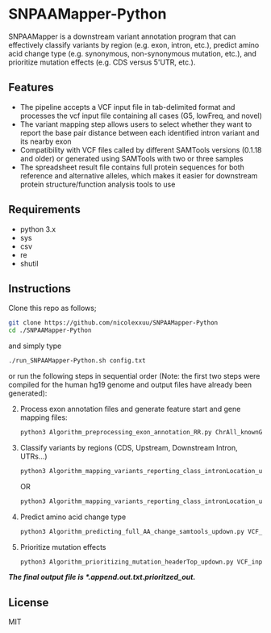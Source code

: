 # SNPAAMapper-Python

SNPAAMapper is a downstream variant annotation program that can effectively classify variants by region (e.g. exon, intron, etc.), predict amino acid change type (e.g. synonymous, non-synonymous mutation, etc.), and prioritize mutation effects (e.g. CDS versus 5'UTR, etc.).

## Features

- The pipeline accepts a VCF input file in tab-delimited format and processes the vcf input file containing all cases (G5, lowFreq, and novel)
- The variant mapping step allows users to select whether they want to report the base pair distance between each identified intron variant and its nearby exon
- Compatibility with VCF files called by different SAMTools versions (0.1.18 and older) or generated using SAMTools with two or three samples
-  The spreadsheet result file contains full protein sequences for both reference and alternative alleles, which makes it easier for downstream protein structure/function analysis tools to use

## Requirements

- python 3.x
- sys
- csv
- re
- shutil

## Instructions

Clone this repo as follows;

```sh
git clone https://github.com/nicolexxuu/SNPAAMapper-Python
cd ./SNPAAMapper-Python
```

and simply type

```sh
./run_SNPAAMapper-Python.sh config.txt
```

or run the following steps in sequential order (Note: the first two steps were compiled for the human hg19 genome and output files have already been generated):

<!-- 1. Generate annotation file:

    ```sh
    python3 Algorithm_generating_annotation_exon.py ChrAll_knownGene.txt
    ```
    -->
2. Process exon annotation files and generate feature start and gene mapping files:

    ```sh
    python3 Algorithm_preprocessing_exon_annotation_RR.py ChrAll_knownGene.txt.exon
    ```
    
3. Classify variants by regions (CDS, Upstream, Downstream Intron, UTRs...)

    ```sh
    python3 Algorithm_mapping_variants_reporting_class_intronLocation_updown.py ChrAll_knownGene.txt.exon VCF_input_file_in_tab_delimited_format.vcf
    ```
    
    OR
    
    ```sh
    python3 Algorithm_mapping_variants_reporting_class_intronLocation_updown.py ChrAll_knownGene.txt.exon VCF_input_file_in_tab_delimited_format.vcf IntronExon_boundary_in_bp
    ```
    
4. Predict amino acid change type

    ```sh
    python3 Algorithm_predicting_full_AA_change_samtools_updown.py VCF_input_file_in_tab_delimited_format.vcf.append kgXref.txt hg19_CDSIntronWithSign.txt.out ChrAll_knownGene.txt > VCF_input_file_in_tab_delimited_format.vcf.out.txt
    ```
    
5. Prioritize mutation effects

    ```sh
    python3 Algorithm_prioritizing_mutation_headerTop_updown.py VCF_input_file_in_tab_delimited_format.vcf.append.out.txt
    ```

***The final output file is \*.append.out.txt.prioritzed_out.***

## License

MIT
